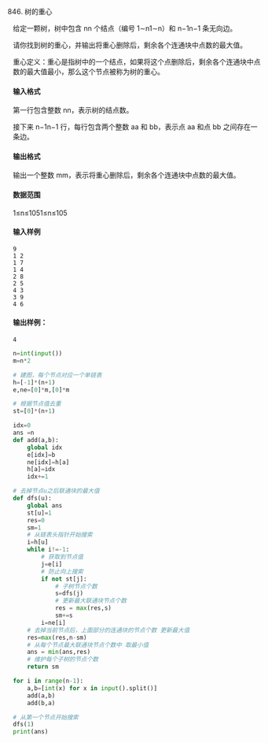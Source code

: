 846. 树的重心

给定一颗树，树中包含 nn 个结点（编号 1∼n1∼n）和 n−1n−1 条无向边。

请你找到树的重心，并输出将重心删除后，剩余各个连通块中点数的最大值。

重心定义：重心是指树中的一个结点，如果将这个点删除后，剩余各个连通块中点数的最大值最小，那么这个节点被称为树的重心。

#### 输入格式

第一行包含整数 nn，表示树的结点数。

接下来 n−1n−1 行，每行包含两个整数 aa 和 bb，表示点 aa 和点 bb 之间存在一条边。

#### 输出格式

输出一个整数 mm，表示将重心删除后，剩余各个连通块中点数的最大值。

#### 数据范围

1≤n≤1051≤n≤105

#### 输入样例

```
9
1 2
1 7
1 4
2 8
2 5
4 3
3 9
4 6
```

#### 输出样例：

```
4
```
```py
n=int(input())
m=n*2

# 建图，每个节点对应一个单链表
h=[-1]*(n+1)
e,ne=[0]*m,[0]*m

# 根据节点值去重
st=[0]*(n+1)

idx=0
ans =n
def add(a,b):
    global idx
    e[idx]=b
    ne[idx]=h[a]
    h[a]=idx
    idx+=1

# 去掉节点u之后联通块的最大值
def dfs(u):
    global ans
    st[u]=1
    res=0
    sm=1
    # 从链表头指针开始搜索
    i=h[u]
    while i!=-1:
        # 获取到节点值
        j=e[i]
        # 防止向上搜索
        if not st[j]:
            # 子树节点个数
            s=dfs(j)
            # 更新最大联通块节点个数
            res = max(res,s)
            sm+=s
        i=ne[i]
    # 去掉当前节点后，上面部分的连通块的节点个数 更新最大值
    res=max(res,n-sm)
    # 从每个节点最大联通块节点个数中 取最小值
    ans = min(ans,res)
    # 维护每个子树的节点个数
    return sm

for i in range(n-1):
    a,b=[int(x) for x in input().split()]
    add(a,b)
    add(b,a)

# 从第一个节点开始搜索
dfs(1)
print(ans)